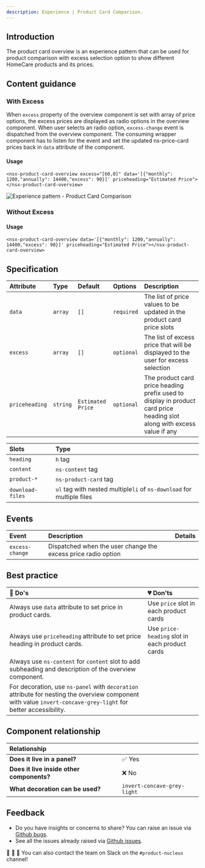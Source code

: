 ```yaml
---
description: Experience | Product Card Comparison.
---
```


## Introduction

The product card overview is an experience pattern that can be used for product comparison with excess selection option to show different HomeCare products and its prices.

## Content guidance

### With Excess
When `excess` property of the overview component is set with array of price options, the excess prices are displayed as radio options in the overview component. When user selects an radio option, `excess-change` event is dispatched from the overview component. The consuming wrapper component has to listen for the event and set the updated ns-price-card prices back in `data` attribute of the component.

#### Usage

```markup
<nsx-product-card-overview excess="[60,0]" data='[{"monthly": 1200,"annually": 14400,"excess": 90}]' priceheading="Estimated Price"></nsx-product-card-overview>
```

![Experience pattern - Product Card Comparison](https://user-images.githubusercontent.com/78729952/110317836-943a3800-8004-11eb-85e8-437f8d4edb16.png)

### Without Excess

#### Usage
```markup
<nsx-product-card-overview data='[{"monthly": 1200,"annually": 14400,"excess": 90}]' priceheading="Estimated Price"></nsx-product-card-overview>
```

## Specification

| Attribute | Type | Default | Options | Description |
| :--- | :--- | :--- | :--- | :------ |
| `data` | `array` | `[]` | `required` | The list of price values to be updated in the product card price slots |
| `excess` | `array` | `[]` | `optional` | The list of excess price that will be displayed to the user for excess selection|
| `priceheading` | `string` | `Estimated Price` | `optional` | The product card price heading prefix used to display in product card price heading slot along with excess value if any|

| Slots | Type |
| :--- | :--- |
| `heading` | `h` tag |
| `content` | `ns-content` tag |
| `product-*` |  `ns-product-card` tag |
| `download-files` | `ul` tag with nested multiple`li` of `ns-download` for multiple files |

## Events

| Event | Description | Details |
| :--- | :-----| :--- |
| `excess-change` | Dispatched when the user change the excess price radio option | |

## Best practice

| 💚 Do's | 💔 Don'ts |
| :--- | :--- |
| Always use `data` attribute to set price in product cards. | Use `price` slot in each product cards  |
| Always use `priceheading` attribute to set price heading in product cards. | Use `price-heading` slot in each product cards |
| Always use `ns-content` for `content` slot to add subheading and description of the overview component. |  |
| For decoration, use `ns-panel` with `decoration` attribute for nesting the overview component with value `invert-concave-grey-light` for better accessibility. | | 

## Component relationship

|  **Relationship**  |  |
| :--- | :--- |
| **Does it live in a panel?** |  ✅ Yes  |
| **Does it live inside other components?** | ❌  No |
| **What decoration can be used?**  | `invert-concave-grey-light` |

## Feedback

* Do you have insights or concerns to share? You can raise an issue via [Github bugs](https://github.com/ConnectedHomes/nucleus/issues/new?assignees=&labels=Bug&template=a--bug-report.md&title=[bug]%20[nsx-marketing-consent]).
* See all the issues already raised via [Github issues](https://github.com/connectedHomes/nucleus/issues?utf8=%E2%9C%93&q=is%3Aopen+is%3Aissue+label%3ABug+[nsx-marketing-consent]).

💩 🎉 🦄 You can also contact the team on Slack on the `#product-nucleus` channel!